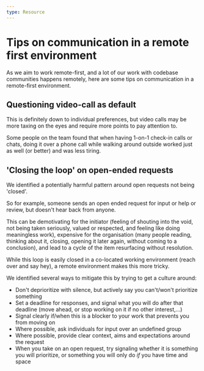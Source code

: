 ```yaml
---
type: Resource
---
```


# Tips on communication in a remote first environment

As we aim to work remote-first, and a lot of our work with codebase communities happens remotely, here are some tips on communication in a remote-first environment.

## Questioning video-call as default

This is definitely down to individual preferences, but video calls may be more taxing on the eyes and require more points to pay attention to.

Some people on the team found that when having 1-on-1 check-in calls or chats, doing it over a phone call while walking around outside worked just as well (or better) and was less tiring. 

## 'Closing the loop' on open-ended requests

We identified a potentially harmful pattern around open requests not being 'closed'. 

So for example, someone sends an open ended request for input or help or review, but doesn't hear back from anyone.

This can be demotivating for the initiator (feeling of shouting into the void, not being taken seriously, valued or respected, and feeling like doing meaningless work), expensive for the organisation (many people reading, thinking about it, closing, opening it later again, without coming to a conclusion), and lead to a cycle of the item resurfacing without resolution.

While this loop is easily closed in a co-located working environment (reach over and say hey), a remote environment makes this more tricky.

We identified several ways to mitigate this by trying to get a culture around:
* Don't deprioritize with silence, but actively say you can't/won't prioritize something
* Set a deadline for responses, and signal what you will do after that deadline (move ahead, or stop working on it if no other interest,...) 
* Signal clearly if/when this is a blocker to your work that prevents you from moving on
* Where possible, ask individuals for input over an undefined group 
* Where possible, provide clear context, aims and expectations around the request
* When you take on an open request, try signaling whether it is something you will prioritize, or something you will only do *if* you have time and space
